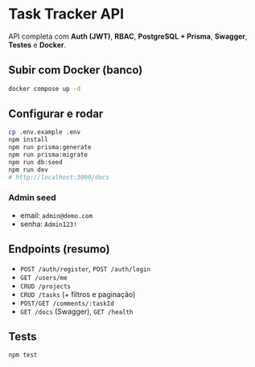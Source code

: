 # Task Tracker API

API completa com **Auth (JWT)**, **RBAC**, **PostgreSQL + Prisma**, **Swagger**, **Testes** e **Docker**.

## Subir com Docker (banco)
```bash
docker compose up -d
```

## Configurar e rodar
```bash
cp .env.example .env
npm install
npm run prisma:generate
npm run prisma:migrate
npm run db:seed
npm run dev
# http://localhost:3000/docs
```

### Admin seed
- email: `admin@demo.com`
- senha: `Admin123!`

## Endpoints (resumo)
- `POST /auth/register`, `POST /auth/login`
- `GET /users/me`
- `CRUD /projects`
- `CRUD /tasks` (+ filtros e paginação)
- `POST/GET /comments/:taskId`
- `GET /docs` (Swagger), `GET /health`

## Tests
```bash
npm test
```

